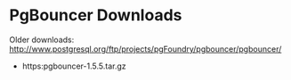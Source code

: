 # PgBouncer Downloads

Older downloads: http://www.postgresql.org/ftp/projects/pgFoundry/pgbouncer/pgbouncer/

* https:pgbouncer-1.5.5.tar.gz


